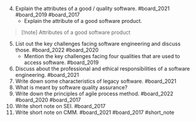 4. Explain the attributes of a good / quality software. #board_2021 #board_2019  #board_2017 
	- Explain the attribute of a good software product. 

> [!note] Attributes of a good software product
> 

5. List out the key challenges facing software engineering and discuss those. #board_2022 #board_2020  
	- Mention the key challenges facing four qualities that are used to access software. #board_2019 
6. Discuss about the professional and ethical responsibilities of a software engineering. #board_2021 
7. Write down some characteristics of legacy software. #board_2021 
8. What is meant by software quality assurance?
9. Write down the principles of agile process method. #board_2022 #board_2020 #board_2017    
10. Write short note on SEI. #board_2017 
11. Write short note on CMM. #board_2021 #board_2017 #short_note 